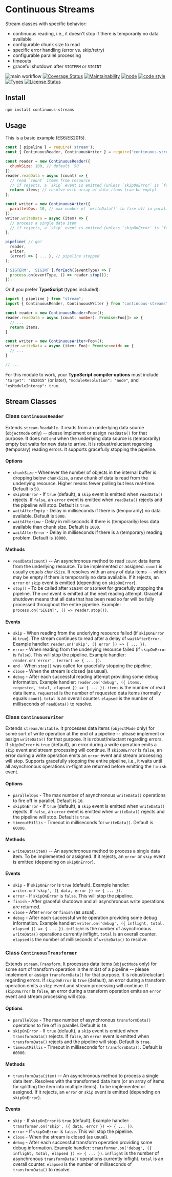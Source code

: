 # Continuous Streams

Stream classes with specific behavior:

* continuous reading, i.e., it doesn't stop if there is temporarily no data available
* configurable chunk size to read
* specific error handling (error vs. skip/retry)
* configurable parallel processing
* timeouts
* graceful shutdown after `SIGTERM` or `SIGINT`

![main workflow](https://github.com/funny-bytes/hapi-locale-17/actions/workflows/main.yml/badge.svg)
[![Coverage Status](https://coveralls.io/repos/github/funny-bytes/continuous-streams/badge.svg?branch=main)](https://coveralls.io/github/funny-bytes/continuous-streams?branch=main)
[![Maintainability](https://api.codeclimate.com/v1/badges/d0f823493c0977615c21/maintainability)](https://codeclimate.com/github/funny-bytes/continuous-streams/maintainability)
[![node](https://img.shields.io/node/v/continuous-streams.svg)](https://nodejs.org)
[![code style](https://img.shields.io/badge/code_style-airbnb-brightgreen.svg)](https://github.com/airbnb/javascript)
[![Types](https://img.shields.io/npm/types/continuous-streams.svg)](https://www.npmjs.com/package/continuous-streams)
[![License Status](http://img.shields.io/npm/l/continuous-streams.svg)]()

## Install

```bash
npm install continuous-streams
```

## Usage

This is a basic example (ES6/ES2015).

```javascript
const { pipeline } = require('stream');
const { ContinuousReader, ContinuousWriter } = require('continuous-streams');

const reader = new ContinuousReader({
  chunkSize: 100, // default `50`
});
reader.readData = async (count) => {
  // read `count` items from resource
  // if rejects, a `skip` event is emitted (unless `skipOnError` is `false`)
  return items; // resolve with array of data items (can be empty)
};

const writer = new ContinuousWriter({
  parallelOps: 10, // max number of `writeData()` to fire off in parallel
});
writer.writeData = async (item) => {
  // process a single data item
  // if rejects, a `skip` event is emitted (unless `skipOnError` is `false`)
};

pipeline( // go!
  reader,
  writer,
  (error) => { ... }, // pipeline stopped
);

['SIGTERM', 'SIGINT'].forEach((eventType) => {
  process.on(eventType, () => reader.stop());
});
```

Or if you prefer **TypeScript** (types included):

```typescript
import { pipeline } from "stream";
import { ContinuousReader, ContinuousWriter } from "continuous-streams";

const reader = new ContinuousReader<Foo>();
reader.readData = async (count: number): Promise<Foo[]> => {
  // ...
  return items;
}

const writer = new ContinuousWriter<Foo>();
writer.writeData = async (item: Foo): Promise<void> => {
  // ...
}

// ...
```

For this module to work, your **TypeScript compiler options** must include
`"target": "ES2015"` (or later), `"moduleResolution": "node"`, and
`"esModuleInterop": true`.

## Stream Classes

### Class `ContinuousReader`

Extends `stream.Readable`.
It reads from an underlying data source (`objectMode` only) -- please implement or assign `readData()` for that purpose.
It does not `end` when the underlying data source is (temporarily) empty but waits for new data to arrive.
It is robust/reluctant regarding (temporary) reading errors.
It supports gracefully stopping the pipeline.

#### Options

* `chunkSize` - Whenever the number of objects in the internal buffer is dropping below `chunkSize`, a new chunk of data is read from the underlying resource. Higher means fewer polling but less real-time. Default is `50`.
* `skipOnError` - If `true` (default), a `skip` event is emitted when `readData()` rejects. If `false`, an `error` event is emitted when `readData()` rejects and the pipeline will stop. Default is `true`.
* `waitAfterEmpty` - Delay in milliseconds if there is (temporarily) no data available. Default is `5000`.
* `waitAfterLow` - Delay in milliseconds if there is (temporarily) less data available than chunk size. Default is `1000`.
* `waitAfterError` - Delay in milliseconds if there is a (temporary) reading problem. Default is `10000`.

#### Methods

* `readData(count)` -- An asynchronous method to read `count` data items from the underlying resource. To be implemented or assigned. `count` is usually equals `chunkSize`. It resolves with an array of data items -- which may be empty if there is temporarily no data available. If it rejects, an `error` or `skip` event is emitted (depending on `skipOnError`).
* `stop()` - To be called after `SIGINT` or `SIGTERM` for gracefully stopping the pipeline. The `end` event is emitted at the next reading attempt. Graceful shutdown means that all data that has been read so far will be fully processed throughout the entire pipeline. Example: `process.on('SIGINT', () => reader.stop())`.

#### Events

* `skip` - When reading from the underlying resource failed (if `skipOnError` is `true`). The stream continues to read after a delay of `waitAfterError`. Example handler: `reader.on('skip', ({ error }) => { ... })`.
* `error` - When reading from the underlying resource failed (if `skipOnError` is `false`). This will stop the pipeline. Example handler: `reader.on('error', (error) => { ... })`.
* `end` - When `stop()` was called for gracefully stopping the pipeline.
* `close` - When the stream is closed (as usual).
* `debug` - After each successful reading attempt providing some debug information. Example handler: `reader.on('debug', ({ items, requested, total, elapsed }) => { ... })`. `items` is the number of read data items. `requested` is the number of requested data items (normally equals `count`). `total` is an overall counter. `elapsed` is the number of milliseconds of `readData()` to resolve.

### Class `ContinuousWriter`

Extends `stream.Writable`.
It processes data items (`objectMode` only) for some sort of write operation at the end of a pipeline  -- please implement or assign `writeData()` for that purpose.
It is robust/reluctant regarding errors.
If `skipOnError` is `true` (default), an error during a write operation emits a `skip` event and stream processing will continue.
If `skipOnError` is `false`, an error during a write operation emits an `error` event and stream processing will stop.
Supports gracefully stopping the entire pipeline, i.e., it waits until all asynchronous operations in-flight are returned before emitting the `finish` event.

#### Options

* `parallelOps` - The max number of asynchronous `writeData()` operations to fire off in parallel. Default is `10`.
* `skipOnError` - If `true` (default), a `skip` event is emitted when `writeData()` rejects. If `false`, an `error` event is emitted when `writeData()` rejects and the pipeline will stop. Default is `true`.
* `timeoutMillis` - Timeout in milliseconds for `writeData()`. Default is `60000`.

#### Methods

* `writeData(item)` -- An asynchronous method to process a single data item. To be implemented or assigned. If it rejects, an `error` or `skip` event is emitted (depending on `skipOnError`).

#### Events

* `skip` - If `skipOnError` is `true` (default). Example handler: `writer.on('skip', ({ data, error }) => { ... })`.
* `error` - If `skipOnError` is `false`. This will stop the pipeline.
* `finish` - After graceful shutdown and all asynchronous write operations are returned.
* `close` - After `error` or `finish` (as usual).
* `debug` - After each successful write operation providing some debug information. Example handler: `writer.on('debug', ({ inflight, total, elapsed }) => { ... })`. `inflight` is the number of asynchronous `writeData()` operations currently inflight. `total` is an overall counter. `elapsed` is the number of milliseconds of `writeData()` to resolve.

### Class `ContinuousTransformer`

Extends `stream.Transform`.
It processes data items (`objectMode` only) for some sort of transform operation in the midst of a pipeline  -- please implement or assign `transformData()` for that purpose.
It is robust/reluctant regarding errors.
If `skipOnError` is `true` (default), an error during a transform operation emits a `skip` event and stream processing will continue.
If `skipOnError` is `false`, an error during a transform operation emits an `error` event and stream processing will stop.

#### Options

* `parallelOps` - The max number of asynchronous `transformData()` operations to fire off in parallel. Default is `10`.
* `skipOnError` - If `true` (default), a `skip` event is emitted when `transformData()` rejects. If `false`, an `error` event is emitted when `transformData()` rejects and the pipeline will stop. Default is `true`.
* `timeoutMillis` - Timeout in milliseconds for `transformData()`. Default is `60000`.

#### Methods

* `transformData(item)` -- An asynchronous method to process a single data item. Resolves with the transformed data item (or an array of items for splitting the item into multiple items). To be implemented or assigned. If it rejects, an `error` or `skip` event is emitted (depending on `skipOnError`).

#### Events

* `skip` - If `skipOnError` is `true` (default). Example handler: `transformer.on('skip', ({ data, error }) => { ... })`.
* `error` - If `skipOnError` is `false`. This will stop the pipeline.
* `close` - When the stream is closed (as usual).
* `debug` - After each successful transform operation providing some debug information. Example handler: `transformer.on('debug', ({ inflight, total, elapsed }) => { ... })`. `inflight` is the number of asynchronous `transformData()` operations currently inflight. `total` is an overall counter. `elapsed` is the number of milliseconds of `transformData()` to resolve.
